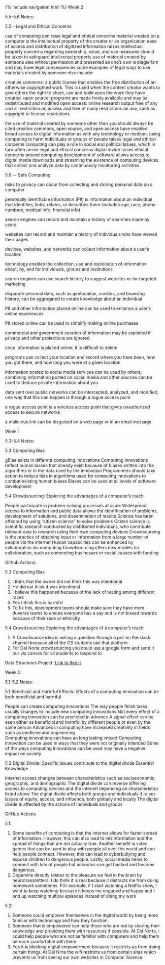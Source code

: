 {% include navigation.html %}
Week 2

5.5-5.6 Notes:

5.5 - Legal and Ethical Concerns

use of computing can raise legal and ethical concerns
material created on a computer is the intellectual property of the creator or an organization
ease of access and distribution of digitized information raises intellectual property concerns regarding ownership, value, and use
measures should be taken to safeguard intellectual property
use of material created by someone else without permission and presented as one’s own is plagiarism and may have legal consequences
some examples of legal ways to use materials created by someone else include:

creative commons: a public license that enables the free distribution of an otherwise copyrighted work. This is used when the content creator wants to give others the right to share, use and build upon the work they have created.
open source: programs are made freely available and may be redistributed and modified
open access: online research output free of any and all restriction on access and free of many restrictions on use, such as copyright or license restrictions

the use of material created by someone other than you should always be cited
creative commons, open source, and open access have enabled broad access to digital information
as with any technology or medium, using computing to harm individuals or groups of people raises legal and ethical concerns
computing can play a role in social and political issues, which in turn often raises legal and ethical concerns
digital divide raises ethical concerns around computing
development of software allows access to digital media downloads and streaming
the existence of computing devices that collect and analyze data by continuously monitoring activities

5.6 -- Safe Computing

risks to privacy can occur from collecting and storing personal data on a computer

personally identifiable information (PII) is information about an individual that identifies, links, relates, or describes them (includes age, race, phone numbers, medical info, financial info)

search engines can record and maintain a history of searches made by users

websites can record and maintain a history of individuals who have viewed their pages

devices, websites, and networks can collect information about a user’s location

technology enables the collection, use and exploitation of information about, by, and for individuals, groups and institutions

search engines can use search history to suggest websites or for targeted marketing

disparate personal data, such as geolocation, cookies, and browsing history, can be aggregated to create knowledge about an individual

PII and other information placed online can be used to enhance a user’s online experiences

PII stored online can be used to simplify making online purchases

commercial and government curation of information may be exploited if privacy and other protections are ignored

once information is placed online, it is difficult to delete

programs can collect your location and record where you have been, how you got there, and how long you were at a given location

information posted to social media services can be used by others; combining information posted on social media and other sources can be used to deduce private information about you

data sent over public networks can be intercepted, analyzed, and modified; one way that this can happen is through a rogue access point

a rogue access point is a wireless access point that gives unauthorized access to secure networks

a malicious link can be disguised on a web page or in an email message



Week 1

5.3-5.4 Notes:

5.3 Computing Bias

gBias exists in different computing innovations
Computing innovations reflect human biases that already exist because of biases written into the algorithms or in the data used by the innovation
Programmers should take action to reduce bias in algorithms used for computing innovations to combat existing human biases
Biases can be used at all levels of software development

5.4 Crowdsourcing: Exploring the advantages of a computer’s reach

People participate in problem-solving processes at scale
Widespread access to information and public data allows the identification of problems, development of solutions, and dissemination of results
Science has been affected by using “citizen science” to solve problems
Citizen science is scientific research conducted by distributed individuals, who contribute relevant data to research using their own computing devices
Crowdsourcing is the practice of obtaining input or information from a large number of people via the internet
Human capabilities can be enhanced by collaboration via computing
Crowdsourcing offers new models for collaboration, such as connecting businesses or social causes with funding

Github Actions:

5.3 Computing Bias
1) I think that the owner did not think this was intentional
2) He did not think it was intentional
3) I believe this happened because of the lack of testing among different races 
4) Yes I think this is harmful
5) To fix this, development teams should make sure they have more duverse teams to ensure everyone has a say and is not biased towards because of their race or ethnicity

5.4 Crowdsourcing: Exploring the advantages of a computer’s reach
1) A Crowdsource idea is asking a question through a poll on the slack channel because all of the CS students use that platform
2) For Del Norte crowdsourcing you could use a google form and send it our via canvas for all students to respond to 

Data Structures Project:
[Link to Replit](https://replit.com/@KashishChopra2/Fibonacci#main.py)







Week 0 

5.1-5.2 Notes:

5.1 Beneficial and Harmful Effects: Effects of a computing innovation can be both beneficial and harmful

People can create computing innovations
The way people finish tasks usually changes to include new computing innovations
Not every effect of a computing innovation can be predicted in advance
A signal effect can be seen either as beneficial and harmful by different people or even by the same person
Advances in computing have increased creativity in fields such as medicine and engineering  
Computing innovations can have an long lasting impact 
Computing innovation can be used in ways that they were not originally intended 
Some of the ways computing innovations can be used may have a negative impact on society


5.2 Digital Divide: Specific issues contribute to the digital divide Essential Knowledge

Internet access changes between characteristics such as socioeconomic, geographic, and demographic 
The digital divide can reverse differing access to computing devices and the internet depending on characteristics listed above
The digital divide affects both groups and individuals
It raises issues of equity, access, and influence, both globally and locally
The digital divide is affected by the actions of individuals and groups

GitHub Actions


5.1:
1) Some benefits of computing is that the internet allows for faster spread of information. However, this can also lead to misinformation and the spread of things that are not actually true. Another benefit is video games that can be used to play with people all over the world and can help people connect. However, this can lead to cyberbullying and expose children to dangerous people. Lastly, social media helps to connect with lots of people but accoutns can get hacked and become dangerous. 
2) Dopamine directly relates to the pleasure we feel in the brain by neurotransmitters. I do think it is real because it distracts me from doing homework sometimes. FOr example, if I start watching a Netflix show, I want to keep watching because it keeps me engaged and happy and I end up watching multiple episodes instead of doing my work

5.2:
1) Someone could empower themselves in the digital world by being more familiar with technology and how they function
2) Someone that is empowered can help those who are not by sharing their knowledge and providing them with resources if possible. At Del Norte, I could help people who are not as familiar with computers and help them be more comfortable with them
3) Yes it is blocking digital empowerment because it restricts us from doing certain things. At Del Nirte the wifi restricts us from certain sites which prevents us from seeing our own websites in Computer Science
